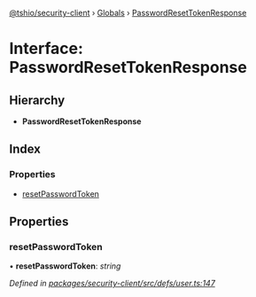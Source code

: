 [@tshio/security-client](../README.md) › [Globals](../globals.md) › [PasswordResetTokenResponse](passwordresettokenresponse.md)

# Interface: PasswordResetTokenResponse

## Hierarchy

* **PasswordResetTokenResponse**

## Index

### Properties

* [resetPasswordToken](passwordresettokenresponse.md#markdown-header-resetpasswordtoken)

## Properties

###  resetPasswordToken

• **resetPasswordToken**: *string*

*Defined in [packages/security-client/src/defs/user.ts:147](https://github.com/TheSoftwareHouse/rad-modules-tools/blob/22a789f/packages/security-client/src/defs/user.ts#L147)*
